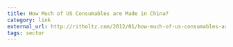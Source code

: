 ```yaml
---
title: How Much of US Consumables are Made in China?
category: link
external_url: http://ritholtz.com/2012/01/how-much-of-us-consumables-are-made-in-china/
tags: sector
---
```

